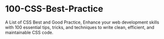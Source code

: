 # 100-CSS-Best-Practice
A List of  CSS Best and Good Practice, Enhance your web development skills with 100 essential tips, tricks, and techniques to write clean, efficient, and maintainable CSS code.
